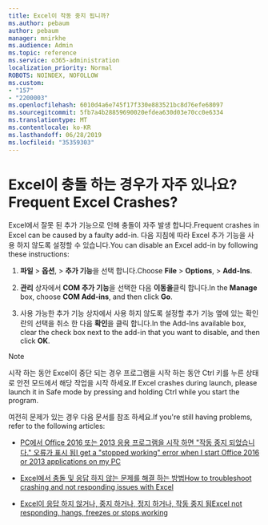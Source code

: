 ```yaml
---
title: Excel이 작동 중지 됩니까?
ms.author: pebaum
author: pebaum
manager: mnirkhe
ms.audience: Admin
ms.topic: reference
ms.service: o365-administration
localization_priority: Normal
ROBOTS: NOINDEX, NOFOLLOW
ms.custom:
- "157"
- "2200003"
ms.openlocfilehash: 6010d4a6e745f17f330e883521bc8d76efe68097
ms.sourcegitcommit: 5fb7a4b28859690020efdea630d03e70cc0e6334
ms.translationtype: MT
ms.contentlocale: ko-KR
ms.lasthandoff: 06/28/2019
ms.locfileid: "35359303"
---
```

# <a name="frequent-excel-crashes"></a><span data-ttu-id="0798d-102">Excel이 충돌 하는 경우가 자주 있나요?</span><span class="sxs-lookup"><span data-stu-id="0798d-102">Frequent Excel Crashes?</span></span>

<span data-ttu-id="0798d-103">Excel에서 잘못 된 추가 기능으로 인해 충돌이 자주 발생 합니다.</span><span class="sxs-lookup"><span data-stu-id="0798d-103">Frequent crashes in Excel can be caused by a faulty add-in.</span></span> <span data-ttu-id="0798d-104">다음 지침에 따라 Excel 추가 기능을 사용 하지 않도록 설정할 수 있습니다.</span><span class="sxs-lookup"><span data-stu-id="0798d-104">You can disable an Excel add-in by following these instructions:</span></span>
  
1. <span data-ttu-id="0798d-105">**파일** \> **옵션**, \> **추가 기능**을 선택 합니다.</span><span class="sxs-lookup"><span data-stu-id="0798d-105">Choose **File** \> **Options**, \> **Add-Ins**.</span></span>

2. <span data-ttu-id="0798d-106">**관리** 상자에서 **COM 추가 기능**을 선택한 다음 **이동을**클릭 합니다.</span><span class="sxs-lookup"><span data-stu-id="0798d-106">In the **Manage** box, choose **COM Add-ins**, and then click **Go**.</span></span>

3. <span data-ttu-id="0798d-107">사용 가능한 추가 기능 상자에서 사용 하지 않도록 설정할 추가 기능 옆에 있는 확인란의 선택을 취소 한 다음 **확인**을 클릭 합니다.</span><span class="sxs-lookup"><span data-stu-id="0798d-107">In the Add-Ins available box, clear the check box next to the add-in that you want to disable, and then click **OK**.</span></span>

> [!NOTE]
> <span data-ttu-id="0798d-108">시작 하는 동안 Excel이 중단 되는 경우 프로그램을 시작 하는 동안 Ctrl 키를 누른 상태로 안전 모드에서 해당 작업을 시작 하세요.</span><span class="sxs-lookup"><span data-stu-id="0798d-108">If Excel crashes during launch, please launch it in Safe mode by pressing and holding Ctrl while you start the program.</span></span>
  
<span data-ttu-id="0798d-109">여전히 문제가 있는 경우 다음 문서를 참조 하세요.</span><span class="sxs-lookup"><span data-stu-id="0798d-109">If you're still having problems, refer to the following articles:</span></span>
  
- [<span data-ttu-id="0798d-110">PC에서 Office 2016 또는 2013 응용 프로그램을 시작 하면 "작동 중지 되었습니다." 오류가 표시 됨</span><span class="sxs-lookup"><span data-stu-id="0798d-110">I get a "stopped working" error when I start Office 2016 or 2013 applications on my PC</span></span>](https://support.office.com/article/52bd7985-4e99-4a35-84c8-2d9b8301a2fa.aspx)

- [<span data-ttu-id="0798d-111">Excel에서 충돌 및 응답 하지 않는 문제를 해결 하는 방법</span><span class="sxs-lookup"><span data-stu-id="0798d-111">How to troubleshoot crashing and not responding issues with Excel</span></span>](https://support.microsoft.com/help/2758592/how-to-troubleshoot-crashing-and-not-responding-issues-with-excel)

- [<span data-ttu-id="0798d-112">Excel이 응답 하지 않거나, 중지 하거나, 정지 하거나, 작동 중지 됨</span><span class="sxs-lookup"><span data-stu-id="0798d-112">Excel not responding, hangs, freezes or stops working</span></span>](https://support.office.com/article/37e7d3c9-9e84-40bf-a805-4ca6853a1ff4.aspx)
